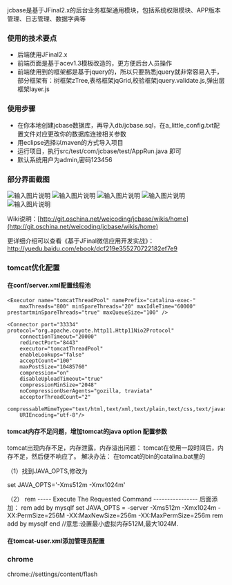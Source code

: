 jcbase是基于JFinal2.x的后台业务框架通用模块，包括系统权限模块、APP版本管理、日志管理、数据字典等
### 使用的技术要点
- 后端使用JFinal2.x
- 前端页面是基于acev1.3模板改造的，更方便后台人员操作
- 前端使用到的框架都是基于jquery的，所以只要熟悉jquery就非常容易入手，部分框架有：树框架zTree,表格框架jqGrid,校验框架jquery.validate.js,弹出层框架layer.js

### 使用步骤

- 在你本地创建jcbase数据库，再导入db/jcbase.sql，在a_little_config.txt配置文件对应更改你的数据库连接相关参数
- 用eclipse选择以maven的方式导入项目
- 运行项目，执行src/test/com/jcbase/test/AppRun.java 即可
- 默认系统用户为admin,密码123456

### 部分界面截图
![输入图片说明](http://git.oschina.net/uploads/images/2016/0703/122053_ce09d6a9_387388.png "在这里输入图片标题")
![输入图片说明](http://git.oschina.net/uploads/images/2016/0703/122130_b93742c7_387388.png "在这里输入图片标题")
![输入图片说明](http://git.oschina.net/uploads/images/2016/0703/122201_e3cc617a_387388.png "在这里输入图片标题")
![输入图片说明](http://git.oschina.net/uploads/images/2016/0703/122218_10e97b38_387388.png "在这里输入图片标题")
![输入图片说明](http://git.oschina.net/uploads/images/2016/0703/122228_006c59b1_387388.png "在这里输入图片标题")

Wiki说明：[http://git.oschina.net/weicoding/jcbase/wikis/home](http://git.oschina.net/weicoding/jcbase/wikis/home)

更详细介绍可以查看《基于JFinal微信应用开发实战》：http://yuedu.baidu.com/ebook/dcf219e355270722182ef7e9



### tomcat优化配置
#### 在conf/server.xml配置线程池

    <Executor name="tomcatThreadPool" namePrefix="catalina-exec-"
        maxThreads="800" minSpareThreads="20" maxIdleTime="60000" prestartminSpareThreads="true" maxQueueSize="100" />

	<Connector port="33334" protocol="org.apache.coyote.http11.Http11Nio2Protocol"  
        connectionTimeout="20000"  
        redirectPort="8443"  
        executor="tomcatThreadPool"  
        enableLookups="false"  
        acceptCount="100"  
        maxPostSize="10485760"  
        compression="on"  
        disableUploadTimeout="true"  
        compressionMinSize="2048"  
        noCompressionUserAgents="gozilla, traviata"  
        acceptorThreadCount="2"  
        compressableMimeType="text/html,text/xml,text/plain,text/css,text/javascript,application/javascript"  
        URIEncoding="utf-8"/>

#### tomcat内存不足问题，增加tomcat的java option 配置参数

tomcat出现内存不足，内存泄露，内存溢出问题： 
tomcat在使用一段时间后，内存不足，然后便不响应了。 
解决办法： 
在tomcat的bin的catalina.bat里的 

（1）找到JAVA_OPTS,修改为

set JAVA_OPTS='-Xms512m -Xmx1024m'

（2）
rem ----- Execute The Requested Command ---------------- 
后面添加：
rem add by mysqlf
set JAVA_OPTS = -server -Xms512m -Xmx1024m -XX:PermSize=256M 
-XX:MaxNewSize=256m 
-XX:MaxPermSize=256m 
rem add by mysqlf end //意思:设置最小虚拟内存512M,最大1024M.


 
#### 在tomcat-user.xml添加管理员配置

  <role rolename="manager-gui"/> 
  <role rolename="tomcat"/>
  <role rolename="role1"/>
  <user username="tomcat" password="tomcat" roles="tomcat"/>
  <user username="both" password="tomcat" roles="tomcat,role1"/>
  <user username="role1" password="tomcat" roles="role1"/>
  <user username="admin" password="admin" roles="manager-gui"/>
  
  
  

### chrome 

chrome://settings/content/flash


